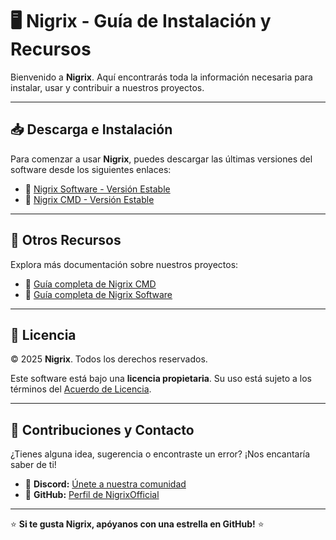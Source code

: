# 🖥️ Nigrix - Guía de Instalación y Recursos

Bienvenido a **Nigrix**. Aquí encontrarás toda la información necesaria para instalar, usar y contribuir a nuestros proyectos.

---

## 📥 **Descarga e Instalación**

Para comenzar a usar **Nigrix**, puedes descargar las últimas versiones del software desde los siguientes enlaces:

- 📌 [Nigrix Software - Versión Estable](https://github.com/NigrixOfficial/.github/releases/tag/Nigrix_Software)
- 📌 [Nigrix CMD - Versión Estable](https://github.com/NigrixOfficial/.github/releases/tag/Nigrix_CMD)

---

## 📝 **Otros Recursos**

Explora más documentación sobre nuestros proyectos:

- 📌 [Guía completa de Nigrix CMD](https://github.com/NigrixOfficial/.github/blob/main/Nigrix_CMD.md)
- 📌 [Guía completa de Nigrix Software](https://github.com/NigrixOfficial/.github/blob/main/Nigrix_Software.md)

---

## 🛑 **Licencia**

© 2025 **Nigrix**. Todos los derechos reservados.

Este software está bajo una **licencia propietaria**. Su uso está sujeto a los términos del [Acuerdo de Licencia](https://github.com/NigrixOfficial/.github/blob/main/LICENSE).

---

## 👥 **Contribuciones y Contacto**

¿Tienes alguna idea, sugerencia o encontraste un error? ¡Nos encantaría saber de ti!

- 📌 **Discord:** [Únete a nuestra comunidad](https://discord.gg/MvZV9VkuNY)
- 📌 **GitHub:** [Perfil de NigrixOfficial](https://github.com/NigrixOfficial)

---

⭐ **Si te gusta Nigrix, apóyanos con una estrella en GitHub!** ⭐

